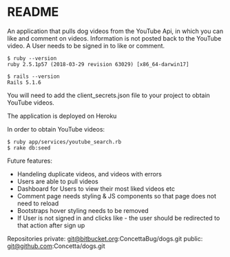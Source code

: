 # README

An application that pulls dog videos from the YouTube Api, in which you can like and comment on videos. Information is not posted back to the YouTube video. 
A User needs to be signed in to like or comment. 
 
 ````
 $ ruby --version
 ruby 2.5.1p57 (2018-03-29 revision 63029) [x86_64-darwin17]
````

````
$ rails --version 
Rails 5.1.6
````

You will need to add the client_secrets.json file to your project to obtain YouTube videos. 

The application is deployed on Heroku

In order to obtain YouTube videos: 

````
$ ruby app/services/youtube_search.rb
$ rake db:seed
````

Future features: 

* Handeling duplicate videos, and videos with errors
* Users are able to pull videos 
* Dashboard for Users to view their most liked videos etc
* Comment page needs styling & JS components so that page does not need to reload
* Bootstraps hover styling needs to be removed
* If User is not signed in and clicks like - the user should be redirected to that action after sign up

Repositories 
private: git@bitbucket.org:ConcettaBug/dogs.git
public: git@github.com:Concetta/dogs.git
